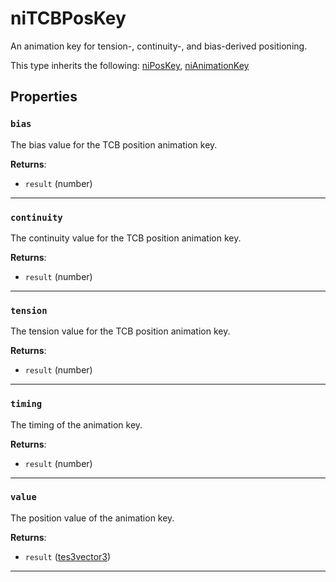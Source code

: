 # niTCBPosKey

An animation key for tension-, continuity-, and bias-derived positioning.

This type inherits the following: [niPosKey](../../types/niPosKey), [niAnimationKey](../../types/niAnimationKey)
## Properties

### `bias`

The bias value for the TCB position animation key.

**Returns**:

* `result` (number)

***

### `continuity`

The continuity value for the TCB position animation key.

**Returns**:

* `result` (number)

***

### `tension`

The tension value for the TCB position animation key.

**Returns**:

* `result` (number)

***

### `timing`

The timing of the animation key.

**Returns**:

* `result` (number)

***

### `value`

The position value of the animation key.

**Returns**:

* `result` ([tes3vector3](../../types/tes3vector3))

***

